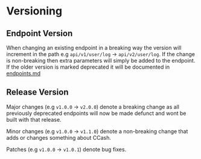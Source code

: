 # Versioning

## Endpoint Version
When changing an existing endpoint in a breaking way the version will increment in the path e.g `api/v1/user/log` -> `api/v2/user/log`. If the change is non-breaking then extra parameters will simply be added to the endpoint. If the older version is marked deprecated it will be documented in [endpoints.md](connected_services/how_to/endpoints.md)

## Release Version

Major changes (e.g `v1.0.0` -> `v2.0.0`) denote a breaking change as all previously deprecated endpoints will now be made defunct and wont be built with that release. 

Minor changes (e.g `v1.0.0` -> `v1.1.0`) denote a non-breaking change that adds or changes something about CCash.

Patches (e.g `v1.0.0` -> `v1.0.1`) denote bug fixes.
